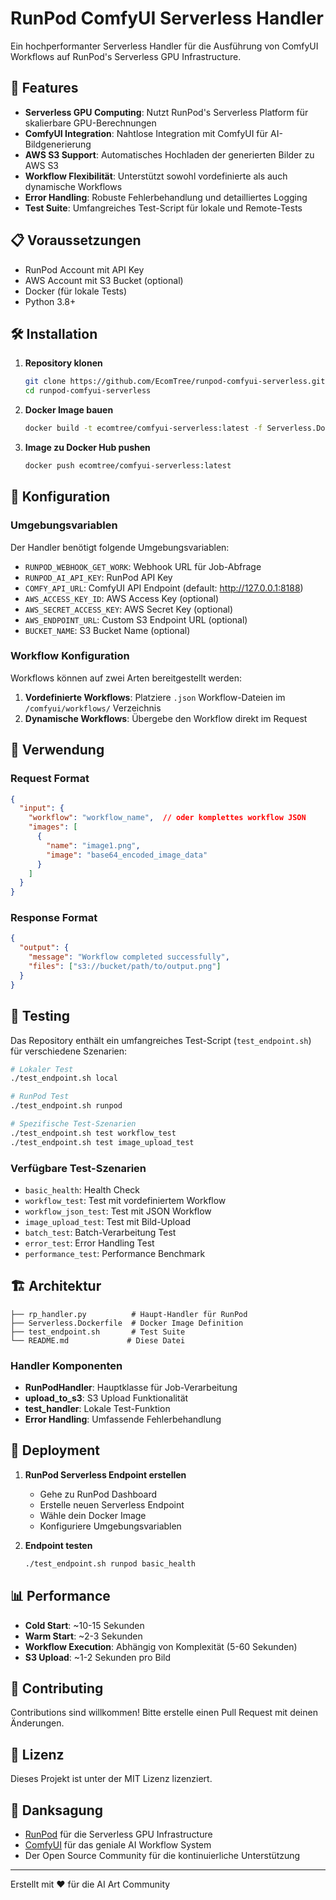# RunPod ComfyUI Serverless Handler

Ein hochperformanter Serverless Handler für die Ausführung von ComfyUI Workflows auf RunPod's Serverless GPU Infrastructure.

## 🚀 Features

- **Serverless GPU Computing**: Nutzt RunPod's Serverless Platform für skalierbare GPU-Berechnungen
- **ComfyUI Integration**: Nahtlose Integration mit ComfyUI für AI-Bildgenerierung
- **AWS S3 Support**: Automatisches Hochladen der generierten Bilder zu AWS S3
- **Workflow Flexibilität**: Unterstützt sowohl vordefinierte als auch dynamische Workflows
- **Error Handling**: Robuste Fehlerbehandlung und detailliertes Logging
- **Test Suite**: Umfangreiches Test-Script für lokale und Remote-Tests

## 📋 Voraussetzungen

- RunPod Account mit API Key
- AWS Account mit S3 Bucket (optional)
- Docker (für lokale Tests)
- Python 3.8+

## 🛠️ Installation

1. **Repository klonen**
   ```bash
   git clone https://github.com/EcomTree/runpod-comfyui-serverless.git
   cd runpod-comfyui-serverless
   ```

2. **Docker Image bauen**
   ```bash
   docker build -t ecomtree/comfyui-serverless:latest -f Serverless.Dockerfile .
   ```

3. **Image zu Docker Hub pushen**
   ```bash
   docker push ecomtree/comfyui-serverless:latest
   ```

## 🔧 Konfiguration

### Umgebungsvariablen

Der Handler benötigt folgende Umgebungsvariablen:

- `RUNPOD_WEBHOOK_GET_WORK`: Webhook URL für Job-Abfrage
- `RUNPOD_AI_API_KEY`: RunPod API Key
- `COMFY_API_URL`: ComfyUI API Endpoint (default: http://127.0.0.1:8188)
- `AWS_ACCESS_KEY_ID`: AWS Access Key (optional)
- `AWS_SECRET_ACCESS_KEY`: AWS Secret Key (optional)
- `AWS_ENDPOINT_URL`: Custom S3 Endpoint URL (optional)
- `BUCKET_NAME`: S3 Bucket Name (optional)

### Workflow Konfiguration

Workflows können auf zwei Arten bereitgestellt werden:

1. **Vordefinierte Workflows**: Platziere `.json` Workflow-Dateien im `/comfyui/workflows/` Verzeichnis
2. **Dynamische Workflows**: Übergebe den Workflow direkt im Request

## 📝 Verwendung

### Request Format

```json
{
  "input": {
    "workflow": "workflow_name",  // oder komplettes workflow JSON
    "images": [
      {
        "name": "image1.png",
        "image": "base64_encoded_image_data"
      }
    ]
  }
}
```

### Response Format

```json
{
  "output": {
    "message": "Workflow completed successfully",
    "files": ["s3://bucket/path/to/output.png"]
  }
}
```

## 🧪 Testing

Das Repository enthält ein umfangreiches Test-Script (`test_endpoint.sh`) für verschiedene Szenarien:

```bash
# Lokaler Test
./test_endpoint.sh local

# RunPod Test
./test_endpoint.sh runpod

# Spezifische Test-Szenarien
./test_endpoint.sh test workflow_test
./test_endpoint.sh test image_upload_test
```

### Verfügbare Test-Szenarien

- `basic_health`: Health Check
- `workflow_test`: Test mit vordefiniertem Workflow
- `workflow_json_test`: Test mit JSON Workflow
- `image_upload_test`: Test mit Bild-Upload
- `batch_test`: Batch-Verarbeitung Test
- `error_test`: Error Handling Test
- `performance_test`: Performance Benchmark

## 🏗️ Architektur

```
├── rp_handler.py          # Haupt-Handler für RunPod
├── Serverless.Dockerfile  # Docker Image Definition
├── test_endpoint.sh       # Test Suite
└── README.md             # Diese Datei
```

### Handler Komponenten

- **RunPodHandler**: Hauptklasse für Job-Verarbeitung
- **upload_to_s3**: S3 Upload Funktionalität
- **test_handler**: Lokale Test-Funktion
- **Error Handling**: Umfassende Fehlerbehandlung

## 🚀 Deployment

1. **RunPod Serverless Endpoint erstellen**
   - Gehe zu RunPod Dashboard
   - Erstelle neuen Serverless Endpoint
   - Wähle dein Docker Image
   - Konfiguriere Umgebungsvariablen

2. **Endpoint testen**
   ```bash
   ./test_endpoint.sh runpod basic_health
   ```

## 📊 Performance

- **Cold Start**: ~10-15 Sekunden
- **Warm Start**: ~2-3 Sekunden
- **Workflow Execution**: Abhängig von Komplexität (5-60 Sekunden)
- **S3 Upload**: ~1-2 Sekunden pro Bild

## 🤝 Contributing

Contributions sind willkommen! Bitte erstelle einen Pull Request mit deinen Änderungen.

## 📄 Lizenz

Dieses Projekt ist unter der MIT Lizenz lizenziert.

## 🙏 Danksagung

- [RunPod](https://runpod.io) für die Serverless GPU Infrastructure
- [ComfyUI](https://github.com/comfyanonymous/ComfyUI) für das geniale AI Workflow System
- Der Open Source Community für die kontinuierliche Unterstützung

---

Erstellt mit ❤️ für die AI Art Community
